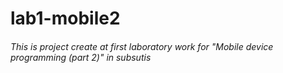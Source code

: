 # lab1-mobile2
###### This is project create at first laboratory work for "Mobile device programming (part 2)" in subsutis
